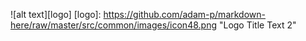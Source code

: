 
![alt text][logo]
[logo]: https://github.com/adam-p/markdown-here/raw/master/src/common/images/icon48.png "Logo Title Text 2"